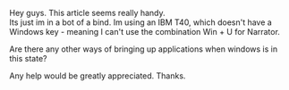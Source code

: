 Hey guys. This article seems really handy.   
Its just im in a bot of a bind. Im using an IBM T40, which doesn't have a Windows key - meaning I can't use the combination Win + U for Narrator.  
  
Are there any other ways of bringing up applications when windows is in this state?  
  
Any help would be greatly appreciated. Thanks.